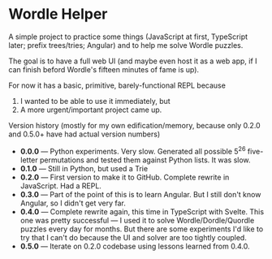 # Wordle Helper

A simple project to practice some things (JavaScript at first, TypeScript later; prefix trees/tries; Angular) and to help me solve Wordle puzzles.

The goal is to have a full web UI (and maybe even host it as a web app, if I can finish beford Wordle's fifteen minutes of fame is up).

For now it has a basic, primitive, barely-functional REPL because

1.  I wanted to be able to use it immediately, but
2.  A more urgent/important project came up.

Version history (mostly for my own edification/memory, because only 0.2.0 and 0.5.0+ have had actual version numbers)
* **0.0.0** &mdash; Python experiments. Very slow. Generated all possible 5<sup>26</sup> five-letter permutations and tested them against Python lists. It was slow.
* **0.1.0** &mdash; Still in Python, but used a Trie
* **0.2.0** &mdash; First version to make it to GitHub. Complete rewrite in JavaScript. Had a REPL.
* **0.3.0** &mdash; Part of the point of this is to learn Angular. But I still don't know Angular, so I didn't get very far.
* **0.4.0** &mdash; Complete rewrite again, this time in TypeScript with Svelte. This one was pretty successful &mdash; I used it to solve Wordle/Dordle/Quordle puzzles every day for months. But there are some experiments I'd like to try that I can't do because the UI and solver are too tightly coupled.
* **0.5.0** &mdash; Iterate on 0.2.0 codebase using lessons learned from 0.4.0.
